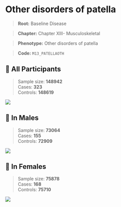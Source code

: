 # Other disorders of patella

> **Root:** Baseline Disease  

> **Chapter:** Chapter XIII- Musculoskeletal  

> **Phenotype:** Other disorders of patella  

> **Code:** `M13_PATELLAOTH`

## 🧪 All Participants  
> Sample size: **148942**  
> Cases: **323**  
> Controls: **148619**
<img src="/Disease/Figures/ALL/Baseline/M13_PATELLAOTH.png"/>
<CsvTable src="/Disease_Data/ALL/Baseline/LG_M13_PATELLAOTH.csv" label="🔍 View full results" />

## 👨 In Males  
> Sample size: **73064**  
> Cases: **155**  
> Controls: **72909**
<img src="/Disease/Figures/Male/Baseline/M13_PATELLAOTH.png"/>
<CsvTable src="/Disease_Data/Male/Baseline/LG_M13_PATELLAOTH.csv" label="🔍 View full results" />

## 👩 In Females  
> Sample size: **75878**  
> Cases: **168**  
> Controls: **75710**
<img src="/Disease/Figures/Female/Baseline/M13_PATELLAOTH.png"/>
<CsvTable src="/Disease_Data/Female/Baseline/LG_M13_PATELLAOTH.csv" label="🔍 View full results" />
